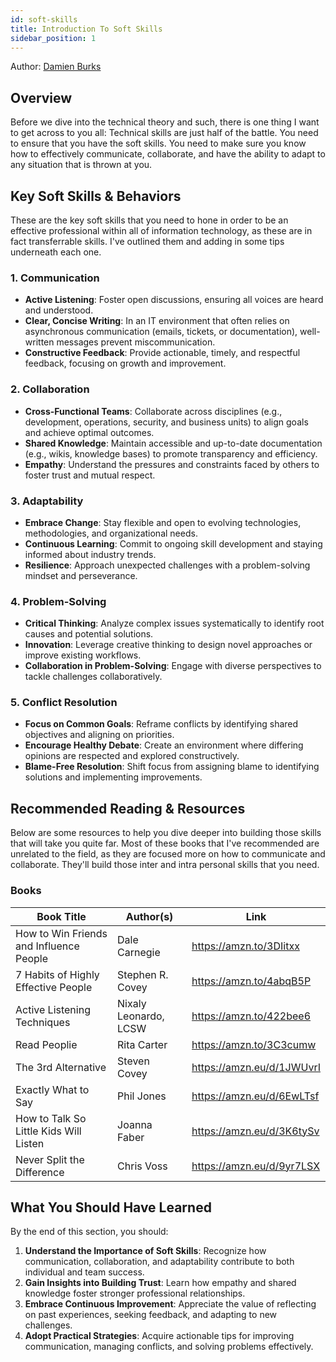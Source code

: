 ```yaml
---
id: soft-skills
title: Introduction To Soft Skills
sidebar_position: 1
---
```


Author: [Damien Burks]

## Overview

Before we dive into the technical theory and such, there is one thing I want to get across to you all: Technical skills are just half of the battle. You need to ensure that you have the soft skills. You need to make sure you know how to effectively communicate, collaborate, and have the ability to adapt to any situation that is thrown at you.

## Key Soft Skills & Behaviors

These are the key soft skills that you need to hone in order to be an effective professional within all of information technology, as these are in fact transferrable skills. I've outlined them and adding in some tips underneath each one.

### 1. **Communication**

- **Active Listening**: Foster open discussions, ensuring all voices are heard and understood.
- **Clear, Concise Writing**: In an IT environment that often relies on asynchronous communication (emails, tickets, or documentation), well-written messages prevent miscommunication.
- **Constructive Feedback**: Provide actionable, timely, and respectful feedback, focusing on growth and improvement.

### 2. **Collaboration**

- **Cross-Functional Teams**: Collaborate across disciplines (e.g., development, operations, security, and business units) to align goals and achieve optimal outcomes.
- **Shared Knowledge**: Maintain accessible and up-to-date documentation (e.g., wikis, knowledge bases) to promote transparency and efficiency.
- **Empathy**: Understand the pressures and constraints faced by others to foster trust and mutual respect.

### 3. **Adaptability**

- **Embrace Change**: Stay flexible and open to evolving technologies, methodologies, and organizational needs.
- **Continuous Learning**: Commit to ongoing skill development and staying informed about industry trends.
- **Resilience**: Approach unexpected challenges with a problem-solving mindset and perseverance.

### 4. **Problem-Solving**

- **Critical Thinking**: Analyze complex issues systematically to identify root causes and potential solutions.
- **Innovation**: Leverage creative thinking to design novel approaches or improve existing workflows.
- **Collaboration in Problem-Solving**: Engage with diverse perspectives to tackle challenges collaboratively.

### 5. **Conflict Resolution**

- **Focus on Common Goals**: Reframe conflicts by identifying shared objectives and aligning on priorities.
- **Encourage Healthy Debate**: Create an environment where differing opinions are respected and explored constructively.
- **Blame-Free Resolution**: Shift focus from assigning blame to identifying solutions and implementing improvements.

## Recommended Reading & Resources

Below are some resources to help you dive deeper into building those skills that will take you quite far. Most of these books that I've recommended are unrelated to the field, as they are focused more on how to communicate and collaborate. They'll build those inter and intra personal skills that you need.

### Books

| **Book Title**                          | **Author(s)**         | **Link**                  |
| --------------------------------------- | --------------------- | ------------------------- |
| How to Win Friends and Influence People | Dale Carnegie         | https://amzn.to/3DIitxx   |
| 7 Habits of Highly Effective People     | Stephen R. Covey      | https://amzn.to/4abqB5P   |
| Active Listening Techniques             | Nixaly Leonardo, LCSW | https://amzn.to/422bee6   |
| Read Peoplie                            | Rita Carter           | https://amzn.to/3C3cumw   |
| The 3rd Alternative                     | Steven Covey          | https://amzn.eu/d/1JWUvrI |
| Exactly What to Say                     | Phil Jones            | https://amzn.eu/d/6EwLTsf |
| How to Talk So Little Kids Will Listen  | Joanna Faber          | https://amzn.eu/d/3K6tySv |
| Never Split the Difference              | Chris Voss            | https://amzn.eu/d/9yr7LSX |

## What You Should Have Learned

By the end of this section, you should:

1. **Understand the Importance of Soft Skills**: Recognize how communication, collaboration, and adaptability contribute to both individual and team success.
2. **Gain Insights into Building Trust**: Learn how empathy and shared knowledge foster stronger professional relationships.
3. **Embrace Continuous Improvement**: Appreciate the value of reflecting on past experiences, seeking feedback, and adapting to new challenges.
4. **Adopt Practical Strategies**: Acquire actionable tips for improving communication, managing conflicts, and solving problems effectively.

<!-- Links -->

[Damien Burks]: https://www.youtube.com/@damienjburks
